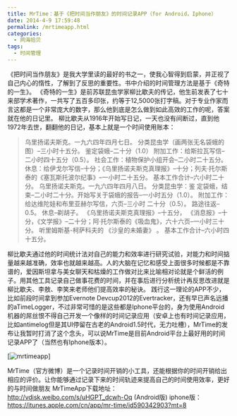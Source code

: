 ```yaml
---
title: MrTime：基于《把时间当作朋友》的时间记录APP（for Android，Iphone）
date: 2014-4-9 17:59:48
permalink: /mrtimeapp.html
categories:
  - 网海拾贝
tags:
  - 时间管理
---
```


《把时间当作朋友》是我大学里读的最好的书之一，使我心智得到启蒙，并正视了自己内心的惰性，了解到了反思的重要性。书中介绍的时间管理方法是基于《奇特的一生》。
《奇特的一生》是前苏联昆虫学家柳比歇夫的传记，他生前发表了七十来部学术著作，一共写了五百多印张，约等于12,5000张打字稿。对于专业作家而言这都是一个非常庞大的数字，那么他到底是怎么做到如此高效的工作的呢，答案就在他的日记里。<!-- more -->
柳比歇夫从1916年开始写日记，一天也没有间断过，直到他1972年去世，翻翻他的日记，基本上就是一个时间使用账本：

> 乌里扬诺夫斯克。一九六四年四月七日。
> 分类昆虫学（画两张无名袋蛾的图）–三小时十五分。
> 鉴定袋蛾–二十分（1.0）
> 附加工作：给斯拉瓦写信–二小时四十五分（0.5）。
> 社会工作：植物保护小组开会–二小时二十五分。
> 休息：给伊戈尔写信–十分；《乌里扬诺夫斯克真理报》–十分；列夫·托尔斯泰的《塞瓦斯托波尔纪事》–一小时二十五分。
> 基本工作合计–六小时二十分。
> 乌里扬诺夫斯克。一九六四年四月八日。
> 分类昆虫学：鉴 定袋蛾，结束–二小时二十分。开始写关于袋蛾的报告–一小时五分（1.0）。
> 附加工作：给达维陀娃和布里亚赫尔写信，六页–三小时 二十分（0.5）。
> 路途往返–0.5。
> 休息–剃胡子。
> 《乌里扬诺夫斯克真理报》–十五分， 《消息报》–十分，《文学报》–二十分；阿·托尔斯泰的《吸血鬼》，六十六页–一小时三十分。
> 听里姆斯基-柯萨科夫的 《沙皇的未婚妻》 。
> 基本工作合计–六小时四十五分。

柳比歇夫通过他的时间统计法对自己的能力和效率进行研究试验，对能力和时间掂量越来越准确，效率也就越来越高。人的大脑在记忆和感受上面很多时候都是不靠谱的，爱因斯坦拿与美女聊天和枯燥的工作做对比来比喻相对论就是个鲜活的例子。用其他工具记录自己做事花费的时间，并在事后进行分析统计再反思改进就是柳比歇夫、李敖、李笑来老师他们提高效率的秘诀。
践行这一理论的APP不少，比如前段时间拿到参加Evernote Devcup2012的Evertracker，还有早已声名远播的aTimeLogger，不过非常可惜的是这些都是Iphone平台的，身为使用Android机器的屌丝恨不得自己开发一个像样的时间记录应用（安卓上也有时间记录应用，比如antimelog但是其UI停留在古老的Android1.5时代，无力吐槽），MrTime的发布让我暂时打消了这个念头，可以说MrTime是目前Android平台上最好用的时间记录APP了（当然也有Iphone版本）。

[![mrtimeapp](http://www.ftium4.com/wp-content/uploads/mrtimeapp-1.jpg)]

MrTime（官方微博）是一个记录时间开销的小工具，还能根据你的时间开销给出相应的评价。让你能够通过记录下来的时间轨迹来提高自己的时间使用效率，更好的与时间做朋友
MrTimeApp下载地址：http://vdisk.weibo.com/s/uHGPT_dcwh-Oq (Android版)
iphone版：https://itunes.apple.com/cn/app/mr-time/id590342903?mt=8
